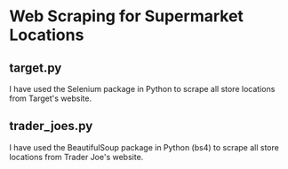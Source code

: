 # Web Scraping for Supermarket Locations

## target.py

I have used the Selenium package in Python to scrape all store locations from Target's website.

## trader_joes.py

I have used the BeautifulSoup package in Python (bs4) to scrape all store locations from Trader Joe's website.